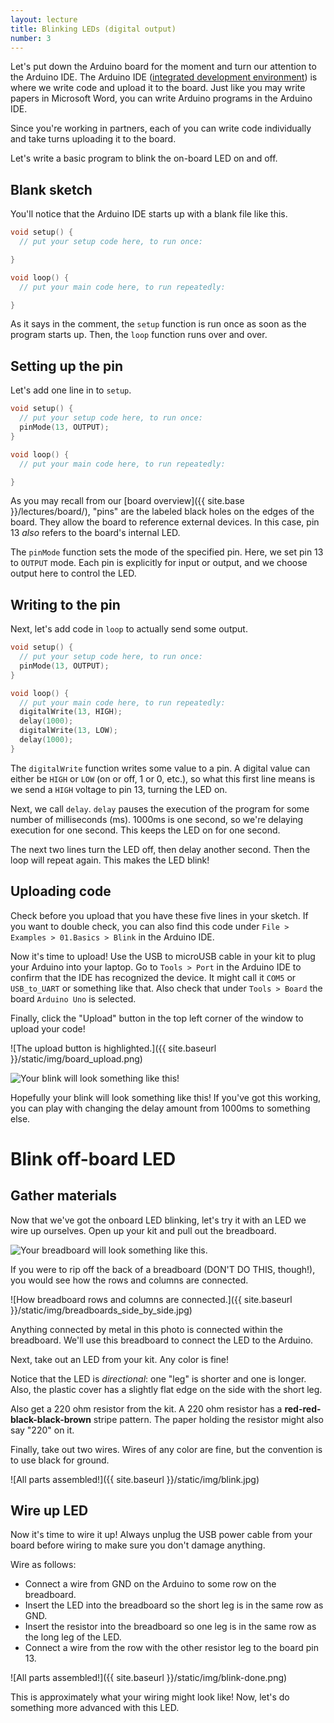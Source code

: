 ```yaml
---
layout: lecture
title: Blinking LEDs (digital output)
number: 3
---
```


Let's put down the Arduino board for the moment and turn our attention to the
Arduino IDE. The Arduino IDE ([integrated development environment][ide]) is
where we write code and upload it to the board. Just like you may write
papers in Microsoft Word, you can write Arduino programs in the Arduino IDE.

Since you're working in partners, each of you can write code individually and
take turns uploading it to the board.

Let's write a basic program to blink the on-board LED on and off.

## Blank sketch

You'll notice that the Arduino IDE starts up with a blank file like this.

```cpp
void setup() {
  // put your setup code here, to run once:

}

void loop() {
  // put your main code here, to run repeatedly:

}
```

As it says in the comment, the `setup` function is run once as soon as the
program starts up. Then, the `loop` function runs over and over.

## Setting up the pin

Let's add one line in to `setup`.

```cpp
void setup() {
  // put your setup code here, to run once:
  pinMode(13, OUTPUT);
}

void loop() {
  // put your main code here, to run repeatedly:

}
```

As you may recall from our [board overview]({{ site.base }}/lectures/board/), "pins" are the
labeled black holes on the edges of the board. They allow the board to
reference external devices. In this case, pin 13 _also_ refers to the board's
internal LED.

The `pinMode` function sets the mode of the specified pin. Here, we set pin
13 to `OUTPUT` mode. Each pin is explicitly for input or output, and we
choose output here to control the LED.

## Writing to the pin

Next, let's add code in `loop` to actually send some output.

```cpp
void setup() {
  // put your setup code here, to run once:
  pinMode(13, OUTPUT);
}

void loop() {
  // put your main code here, to run repeatedly:
  digitalWrite(13, HIGH);
  delay(1000);
  digitalWrite(13, LOW);
  delay(1000);
}
```

The `digitalWrite` function writes some value to a pin. A digital value can
either be `HIGH` or `LOW` (on or off, 1 or 0, etc.), so what this first line
means is we send a `HIGH` voltage to pin 13, turning the LED on.

Next, we call `delay`. `delay` pauses the execution of the program for some
number of milliseconds (ms). 1000ms is one second, so we're delaying
execution for one second. This keeps the LED on for one second.

The next two lines turn the LED off, then delay another second. Then the loop
will repeat again. This makes the LED blink!

## Uploading code

Check before you upload that you have these five lines in your sketch. If you
want to double check, you can also find this code under
`File > Examples > 01.Basics > Blink` in the Arduino IDE.

Now it's time to upload! Use the USB to microUSB cable in your kit to plug
your Arduino into your laptop. Go to `Tools > Port` in the Arduino IDE to
confirm that the IDE has recognized the device. It might call it `COM5` or
`USB_to_UART` or something like that. Also check that under `Tools > Board`
the board `Arduino Uno` is selected.

Finally, click the "Upload" button in the top left corner of the window to
upload your code!

![The upload button is highlighted.]({{ site.baseurl }}/static/img/board_upload.png)

![Your blink will look something like this!](https://thumbs.gfycat.com/SinfulFragrantConure-size_restricted.gif)

Hopefully your blink will look something like this! If you've got this
working, you can play with changing the delay amount from 1000ms to something
else.

# Blink off-board LED

## Gather materials

Now that we've got the onboard LED blinking, let's try it with an LED we wire
up ourselves. Open up your kit and pull out the breadboard.

![Your breadboard will look something like this.](https://upload.wikimedia.org/wikipedia/commons/thumb/1/19/Electronics-White-Breadboard.jpg/640px-Electronics-White-Breadboard.jpg)

If you were to rip off the back of a breadboard (DON'T DO THIS, though!), you
would see how the rows and columns are connected.

![How breadboard rows and columns are connected.]({{ site.baseurl }}/static/img/breadboards_side_by_side.jpg)

Anything connected by metal in this photo is connected within the breadboard.
We'll use this breadboard to connect the LED to the Arduino.

Next, take out an LED from your kit. Any color is fine!

Notice that the LED is _directional_: one "leg" is shorter and one is longer.
Also, the plastic cover has a slightly flat edge on the side with the short
leg.

Also get a 220 ohm resistor from the kit. A 220 ohm resistor has a
**red-red-black-black-brown** stripe pattern. The paper holding the resistor
might also say "220" on it.

Finally, take out two wires. Wires of any color are fine, but the convention
is to use black for ground.

![All parts assembled!]({{ site.baseurl }}/static/img/blink.jpg)

## Wire up LED

Now it's time to wire it up! Always unplug the USB power cable from your
board before wiring to make sure you don't damage anything.

Wire as follows:

- Connect a wire from GND on the Arduino to some row on the breadboard.
- Insert the LED into the breadboard so the short leg is in the same row as GND.
- Insert the resistor into the breadboard so one leg is in the same row as the long leg of the LED.
- Connect a wire from the row with the other resistor leg to the board pin 13.

![All parts assembled!]({{ site.baseurl }}/static/img/blink-done.png)

This is approximately what your wiring might look like! Now, let's do something more advanced with this LED.

[ide]: https://en.wikipedia.org/wiki/Integrated_development_environment
